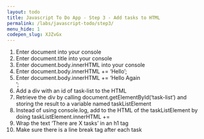 ```yaml
---
layout: todo
title: Javascript To Do App - Step 3 - Add tasks to HTML
permalink: /labs/javascript-todo/step3/
menu_hide: 1
codepen_slug: XJZvGx
---
```


1. Enter document into your console
2. Enter document.title into your console
3. Enter document.body.innerHTML into your console
4. Enter document.body.innerHTML += ‘Hello’;
5. Enter document.body.innerHTML += ‘Hello Again<br />’;
6. Add a div with an id of task-list to the HTML
7. Retrieve the div by calling document.getElementById(‘task-list’) and storing the result to a variable named taskListElement
8. Instead of using console.log, add to the HTML of the taskListElement by doing taskListElement.innerHTML += 
9. Wrap the text ‘There are X tasks’ in an h1 tag
10. Make sure there is a line break tag after each task
